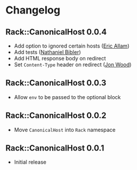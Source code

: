 # Changelog

## Rack::CanonicalHost 0.0.4

  * Add option to ignored certain hosts ([Eric Allam][rubymaverick])
  * Add tests ([Nathaniel Bibler][nbibler])
  * Add HTML response body on redirect
  * Set `Content-Type` header on redirect ([Jon Wood][jellybob])

## Rack::CanonicalHost 0.0.3

  * Allow `env` to be passed to the optional block

## Rack::CanonicalHost 0.0.2

  * Move `CanonicalHost` into `Rack` namespace

## Rack::CanonicalHost 0.0.1

  * Initial release

[jellybob]: http://github.com/jellybob
[nbibler]: http://github.com/nbibler
[rubymaverick]: http://github.com/rubymaverick
